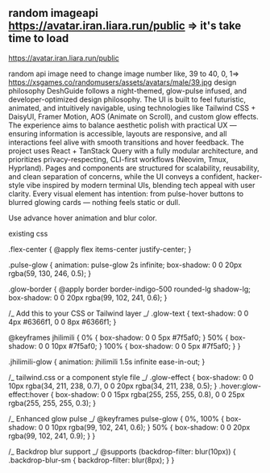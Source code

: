 ## random imageapi https://avatar.iran.liara.run/public => it's take time to load

https://avatar.iran.liara.run/public

random api image need to change image number like, 39 to 40, 0, 1=>
https://xsgames.co/randomusers/assets/avatars/male/39.jpg
design philosophy
DeshGuide follows a night-themed, glow-pulse infused, and developer-optimized design philosophy. The UI is built to feel futuristic, animated, and intuitively navigable, using technologies like Tailwind CSS + DaisyUI, Framer Motion, AOS (Animate on Scroll), and custom glow effects. The experience aims to balance aesthetic polish with practical UX — ensuring information is accessible, layouts are responsive, and all interactions feel alive with smooth transitions and hover feedback. The project uses React + TanStack Query with a fully modular architecture, and prioritizes privacy-respecting, CLI-first workflows (Neovim, Tmux, Hyprland). Pages and components are structured for scalability, reusability, and clean separation of concerns, while the UI conveys a confident, hacker-style vibe inspired by modern terminal UIs, blending tech appeal with user clarity. Every visual element has intention: from pulse-hover buttons to blurred glowing cards — nothing feels static or dull.

Use advance hover animation and blur color.

existing css

.flex-center {
@apply flex items-center justify-center;
}

.pulse-glow {
animation: pulse-glow 2s infinite;
box-shadow: 0 0 20px rgba(59, 130, 246, 0.5);
}

.glow-border {
@apply border border-indigo-500 rounded-lg shadow-lg;
box-shadow: 0 0 20px rgba(99, 102, 241, 0.6);
}

/_ Add this to your CSS or Tailwind layer _/
.glow-text {
text-shadow:
0 0 4px #6366f1,
0 0 8px #6366f1;
}

@keyframes jhilimili {
0% {
box-shadow: 0 0 5px #7f5af0;
}
50% {
box-shadow: 0 0 10px #7f5af0;
}
100% {
box-shadow: 0 0 5px #7f5af0;
}
}

.jhilimili-glow {
animation: jhilimili 1.5s infinite ease-in-out;
}

/_ tailwind.css or a component style file _/
.glow-effect {
box-shadow:
0 0 10px rgba(34, 211, 238, 0.7),
0 0 20px rgba(34, 211, 238, 0.5);
}
.hover\:glow-effect:hover {
box-shadow:
0 0 15px rgba(255, 255, 255, 0.8),
0 0 25px rgba(255, 255, 255, 0.3);
}

/_ Enhanced glow pulse _/
@keyframes pulse-glow {
0%,
100% {
box-shadow: 0 0 10px rgba(99, 102, 241, 0.6);
}
50% {
box-shadow: 0 0 20px rgba(99, 102, 241, 0.9);
}
}

/_ Backdrop blur support _/
@supports (backdrop-filter: blur(10px)) {
.backdrop-blur-sm {
backdrop-filter: blur(8px);
}
}
